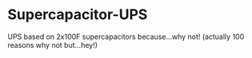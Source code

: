 # Supercapacitor-UPS
UPS based on 2x100F supercapacitors because...why not! (actually 100 reasons why not but...hey!)
